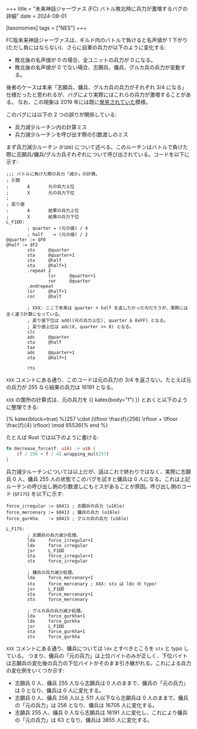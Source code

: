 +++
title = "未来神話ジャーヴァス (FC) バトル敗北時に兵力が激増するバグの詳細"
date = 2024-08-01

[taxonomies]
tags = ["NES"]
+++

FC版未来神話ジャーヴァスは、ギルド内のバトルで負けると名声値が 1 下がり(ただし負にはならない)、さらに自軍の兵力が以下のように変化する:

* 敗北後の名声値が 0 の場合、全ユニットの兵力が 0 になる。
* 敗北後の名声値が 0 でない場合、志願兵、傭兵、グルカ兵の兵力が変動する。

後者のケースは本来「志願兵、傭兵、グルカ兵の兵力がそれぞれ 3/4 になる」仕様だったと思われるが、バグにより実際にはこれらの兵力が激増することがある。
なお、この現象は 2019 年には既に[発見されていた](https://x.com/oresika2010/status/1130521162797047809)模様。

このバグには以下の 2 つの誤りが関係している:

* 兵力減少ルーチン内の計算ミス
* 兵力減少ルーチンを呼び出す際の引数渡しのミス

まず兵力減少ルーチン (`F1DD`) について述べる。このルーチンはバトルで負けた際に志願兵/傭兵/グルカ兵それぞれについて呼び出されている。コードを以下に示す:

```ca65
;;; バトルに負けた際の兵力「減少」の計算。
; 引数
;       A       元の兵力上位
;       X       元の兵力下位
;
; 戻り値
;       A       結果の兵力上位
;       X       結果の兵力下位
L_F1DD:
        ; quarter = (元の値) / 4
        ; half    = (元の値) / 2
@quarter := $F0
@half := $F2
        stx     @quarter
        sta     @quarter+1
        stx     @half
        sta     @half+1
        .repeat 2
                lsr     @quarter+1
                ror     @quarter
        .endrepeat
        lsr     @half+1
        ror     @half

        ; XXX: ここで本来は quarter + half を返したかったのだろうが、実際には全く違う計算になっている。
        ; 戻り値下位は add((元の兵力上位), quarter & 0xFF) となる。
        ; 戻り値上位は adc(X, quarter >> 8) となる。
        clc
        adc     @quarter
        sta     @half
        tax
        adc     @quarter+1
        sta     @half+1

        rts
```

`XXX` コメントにある通り、このコードは元の兵力の 3/4 を返さない。たとえば元の兵力が 255 なら結果の兵力は 16191 となる。

`XXX` の箇所の計算式は、元の兵力を {{ katex(body="f") }} とおくと以下のように整理できる:

{% katex(block=true) %}257 \cdot (\lfloor \frac{f}{256} \rfloor + \lfloor \frac{f}{4} \rfloor) \mod 65536{% end %}

たとえば Rust では以下のように書ける:

```rust
fn decrease_force(f: u16) -> u16 {
    (f / 256 + f / 4).wrapping_mul(257)
}
```

兵力減少ルーチンについては以上だが、話はこれで終わりではなく、実際に志願兵 0 人、傭兵 255 人の状態でこのバグを試すと傭兵は 0 人になる。これは上記ルーチンの呼び出し側の引数渡しにもミスがあることが原因。呼び出し側のコード (`$F175`) を以下に示す:

```ca65
force_irregular := $0411 ; 志願兵の兵力 (u16le)
force_mercenary := $0413 ; 傭兵の兵力 (u16le)
force_gurkha    := $0415 ; グルカ兵の兵力 (u16le)

L_F175:
        ; 志願兵の兵力減少処理。
        lda     force_irregular+1
        ldx     force_irregular
        jsr     L_F1DD
        sta     force_irregular+1
        stx     force_irregular

        ; 傭兵の兵力減少処理。
        lda     force_mercenary+1
        stx     force_mercenary ; XXX: stx は ldx の typo!
        jsr     L_F1DD
        sta     force_mercenary+1
        stx     force_mercenary

        ; グルカ兵の兵力減少処理。
        lda     force_gurkha+1
        ldx     force_gurkha
        jsr     L_F1DD
        sta     force_gurkha+1
        stx     force_gurkha
```

`XXX` コメントにある通り、傭兵については `ldx` とすべきところを `stx` と typo している。
つまり、傭兵の「元の兵力」は上位バイトのみが正しく、下位バイトは志願兵の変化後の兵力の下位バイトがそのまま引き継がれる。これによる兵力の変化例をいくつか示す:

* 志願兵 0 人、傭兵 255 人なら志願兵は 0 人のままで、傭兵の「元の兵力」は 0 となり、傭兵は 0 人に変化する。
* 志願兵 0 人、傭兵 256 人以上 511 人以下なら志願兵は 0 人のままで、傭兵の「元の兵力」は 256 となり、傭兵は 16705 人に変化する。
* 志願兵 255 人、傭兵 0 人なら志願兵は 16191 人に変化し、これにより傭兵の「元の兵力」は 63 となり、傭兵は 3855 人に変化する。
